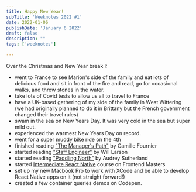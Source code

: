 ```yaml
---
title: Happy New Year!
subTitle: 'Weeknotes 2022 #1'
date: 2022-01-06
publishDate: 'January 6 2022'
draft: false
description: ""
tags: ['weeknotes']

---
```


Over the Christmas and New Year break I:

- went to France to see Marion's side of the family and eat lots of delicious food and sit in front of the fire and read, go for occasional walks, and throw stones in the water.
- take lots of Covid tests to allow us all to travel to France
- have a UK-based gathering of my side of the family in West Wittering (we had originally planned to do it in Brittany but the French government changed their travel rules)
- swam in the sea on New Years Day. It was very cold in the sea but super mild out.
- experienced the warmest New Years Day on record.
- went for a super muddy bike ride on the 4th
- finished reading ["The Manager's Path"](https://www.amazon.co.uk/Manager%60s-Path-Camille-Fournier/dp/1491973897) by Camille Fournier
- started reading ["Staff Engineer"](https://www.amazon.co.uk/Staff-Engineer-Leadership-beyond-management/dp/1736417916/) by Will Larson
- started reading ["Paddling North"](https://www.amazon.co.uk/gp/product/B00GCDYVKO/ref=dbs_a_def_rwt_bibl_vppi_i0) by Audrey Sutherland
- started [Intermediate React Native](https://frontendmasters.com/courses/intermediate-react-native/) course on Frontend Masters
- set up my new Macbook Pro to work with XCode and be able to develop React Native apps on it (not straight forward!)
- created a few container queries demos on Codepen.

